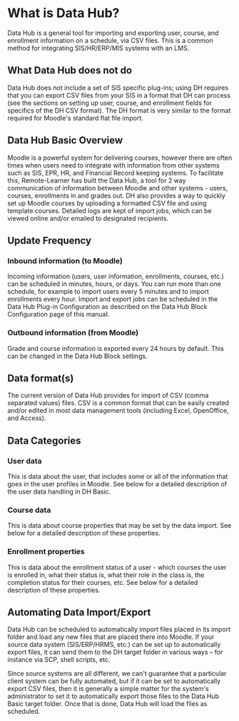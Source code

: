 # What is Data Hub?
Data Hub is a general tool for importing and exporting user, course, and enrollment information on a schedule, via CSV files. This is a common method for integrating SIS/HR/ERP/MIS systems with an LMS.

## What Data Hub does not do
Data Hub does not include a set of SIS specific plug-ins; using DH requires that you can export CSV files from your SIS in a format that DH can process (see the sections on setting up user, course, and enrollment fields for specifics of the DH CSV format). The DH format is very similar to the format required for Moodle's standard flat file import.

## Data Hub Basic Overview
Moodle is a powerful system for delivering courses, however there are often times when users need to integrate with information from other systems such as SIS, EPR, HR, and Financial Record keeping systems. To facilitate this, Remote-Learner has built the Data Hub, a tool for 2 way communication of information between Moodle and other systems - users, courses, enrollments in and grades out. DH also provides a way to quickly set up Moodle courses by uploading a formatted CSV file and using template courses. Detailed logs are kept of import jobs, which can be viewed online and/or emailed to designated recipients.

## Update Frequency
### Inbound information (to Moodle)
Incoming information (users, user information, enrollments, courses, etc.) can be scheduled in minutes, hours, or days. You can run more than one schedule, for example to import users every 5 minutes and to import enrollments every hour. Import and export jobs can be scheduled in the Data Hub Plug-in Configuration as described on the Data Hub Block Configuration page of this manual.

### Outbound information (from Moodle)
Grade and course information is exported every 24 hours by default. This can be changed in the Data Hub Block settings.

## Data format(s)
The current version of Data Hub provides for import of CSV (comma separated values) files. CSV is a common format that can be easily created and/or edited in most data management tools (including Excel, OpenOffice, and Access).

## Data Categories

### User data
This is data about the user, that includes some or all of the information that goes in the user profiles in Moodle. See below for a detailed description of the user data handling in DH Basic.

### Course data
This is data about course properties that may be set by the data import. See below for a detailed description of these properties.

### Enrollment properties
This is data about the enrollment status of a user - which courses the user is enrolled in, what their status is, what their role in the class is, the completion status for their courses, etc. See below for a detailed description of these properties.

## Automating Data Import/Export

Data Hub can be scheduled to automatically import files placed in its import folder and load any new files that are placed there into Moodle. If your source data system (SIS/ERP/HRMS, etc.) can be set up to automatically export files, it can send them to the DH target folder in various ways – for instance via SCP, shell scripts, etc.

Since source systems are all different, we can't guarantee that a particular client system can be fully automated, but if it can be set to automatically export CSV files, then it is generally a simple matter for the system's administrator to set it to automatically export those files to the Data Hub Basic target folder. Once that is done, Data Hub will load the files as scheduled.
